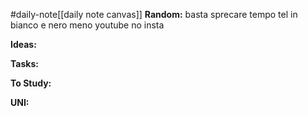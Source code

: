 #daily-note[[daily note canvas]] 
**Random:**
basta sprecare tempo
tel in bianco e nero
meno youtube
no insta

**Ideas:**


**Tasks:**


**To Study:**


**UNI:**
